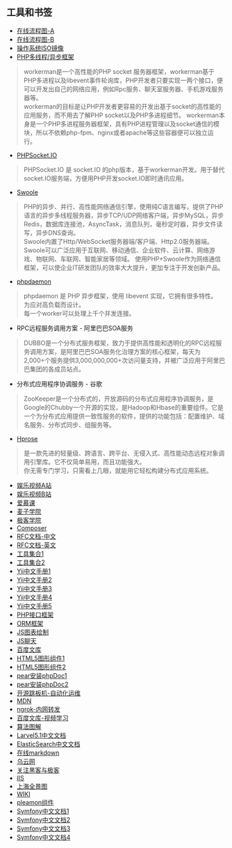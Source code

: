 ## 工具和书签  
  
- [在线流程图-A](https://www.processon.com/diagrams)
- [在线流程图-B](http://jgraph.github.io/mxgraph/javascript/examples/grapheditor/www/index.html])
- [操作系统ISO镜像](http://msdn.itellyou.cn/)
- [PHP多线程/异步框架](http://www.workerman.net/)
> workerman是一个高性能的PHP socket 服务器框架，workerman基于PHP多进程以及libevent事件轮询库，PHP开发者只要实现一两个接口，便可以开发出自己的网络应用，例如Rpc服务、聊天室服务器、手机游戏服务器等。  
    workerman的目标是让PHP开发者更容易的开发出基于socket的高性能的应用服务，而不用去了解PHP socket以及PHP多进程细节。 workerman本身是一个PHP多进程服务器框架，具有PHP进程管理以及socket通信的模块，所以不依赖php-fpm、nginx或者apache等这些容器便可以独立运行。  
  
- [PHPSocket.IO](https://github.com/walkor/phpsocket.io#phpsocketio)
> PHPSocket.IO 是 socket.IO 的php版本，基于workerman开发。用于替代socket.IO服务端，方便用PHP开发socket.IO即时通讯应用。  
  
- [Swoole](http://www.swoole.com/)
> PHP的异步、并行、高性能网络通信引擎，使用纯C语言编写，提供了PHP语言的异步多线程服务器，异步TCP/UDP网络客户端，异步MySQL，异步Redis，数据库连接池，AsyncTask，消息队列，毫秒定时器，异步文件读写，异步DNS查询。  
Swoole内置了Http/WebSocket服务器端/客户端、Http2.0服务器端。  
Swoole可以广泛应用于互联网、移动通信、企业软件、云计算、网络游戏、物联网、车联网、智能家居等领域。 使用PHP+Swoole作为网络通信框架，可以使企业IT研发团队的效率大大提升，更加专注于开发创新产品。  
  
- [phpdaemon](https://daemon.io/)
> phpdaemon 是 PHP 异步框架，使用 libevent 实现，它拥有很多特性。  
为应对高负载而设计。  
每一个worker可以处理上千个并发连接。  
  
- RPC远程服务调用方案 - 阿里巴巴SOA服务  
> DUBBO是一个分布式服务框架，致力于提供高性能和透明化的RPC远程服务调用方案，是阿里巴巴SOA服务化治理方案的核心框架，每天为2,000+个服务提供3,000,000,000+次访问量支持，并被广泛应用于阿里巴巴集团的各成员站点。  
  
- 分布式应用程序协调服务 - 谷歌
> ZooKeeper是一个分布式的，开放源码的分布式应用程序协调服务，是Google的Chubby一个开源的实现，是Hadoop和Hbase的重要组件。它是一个为分布式应用提供一致性服务的软件，提供的功能包括：配置维护、域名服务、分布式同步、组服务等。  
  
- [Hprose](http://www.hprose.com/)
> 是一款先进的轻量级、跨语言、跨平台、无侵入式、高性能动态远程对象调用引擎库。它不仅简单易用，而且功能强大。  
你无需专门学习，只需看上几眼，就能用它轻松构建分布式应用系统。  
  
- [娱乐视频A站](http://www.acfun.tv/a/aa4955809)
- [娱乐视频B站](http://www.bilibili.com/)
- [爱慕课](http://www.imooc.com/)
- [麦子学院](http://www.maiziedu.com/)
- [极客学院](http://www.jikexueyuan.com/)
- [Composer](http://www.phpcomposer.com/)
- [RFC文档-中文](http://man.chinaunix.net/develop/rfc/default.htm) 
- [RFC文档-英文](http://www.ietf.org/rfc/)  
- [工具集合1](http://tool.oschina.net/)  
- [工具集合2](http://tool.lu/)  
- [Yii中文手册1](http://www.php100.com/manual/yii/)  
- [Yii中文手册2](http://yii2.techbrood.com/)  
- [Yii中文手册3](http://www.digpage.com/preface.html)  
- [Yii中文手册4](http://www.yiichina.com/doc/guide/2.0/intro-yii)  
- [Yii中文手册5](http://www.yiifans.com/yii2/guide/intro-yii.html) 
- [PHP接口框架](http://www.phalapi.net/)  
- [ORM框架](http://www.notorm.com/)  
- [JS图表绘制](http://www.bootcss.com/p/chart.js/)  
- [JS聊天](http://chatjs.net/)  
- [百度文库](http://wenku.baidu.com/course/list/5)  
- [HTML5图形组件1](http://demo.qunee.com/)  
- [HTML5图形组件2](http://jointjs.com/demos)  
- [pear安装phpDoc1](https://pear.phpdoc.org/)  
- [pear安装phpDoc2](https://www.phpdoc.org/)  
- [开源跳板机-自动化运维](http://www.jumpserver.org/)
- [MDN](https://developer.mozilla.org/en-US/) 
- [ngrok-内网转发](http://www.ngrok.cn/)
- [百度文库-视频学习](http://wenku.baidu.com/course/list/5)
- [算法图解](https://visualgo.net/)
- [Larvel5.1中文文档](http://laravelacademy.org/laravel-docs-5_1)
- [ElasticSearch中文文档](http://es.xiaoleilu.com/)
- [在线markdown](https://www.zybuluo.com/mdeditor)
- [乌云网](http://drops.wooyun.org/)
- [关注黑客与极客](http://www.freebuf.com/)
- [IIS](http://www.ishadowsocks.info/)
- [上海全景图](http://www.bigpixel.cn/)
- [WIKI](http://wiki.pleamon.com/index.php?title=Symfony)
- [pleamon组件](https://git.pleamon.com/explore)
- [Symfony中文文档1](http://symfony.cn/docs/)
- [Symfony中文文档2](http://symfony.newlifeclan.com/)
- [Symfony中文文档3](http://docs.symfony.cn/en/latest/)
- [Symfony中文文档4](http://www.phperz.com/special/71.html)

